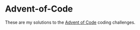 # Advent-of-Code

These are my solutions to the [Advent of Code](https://adventofcode.com/) coding challenges.
